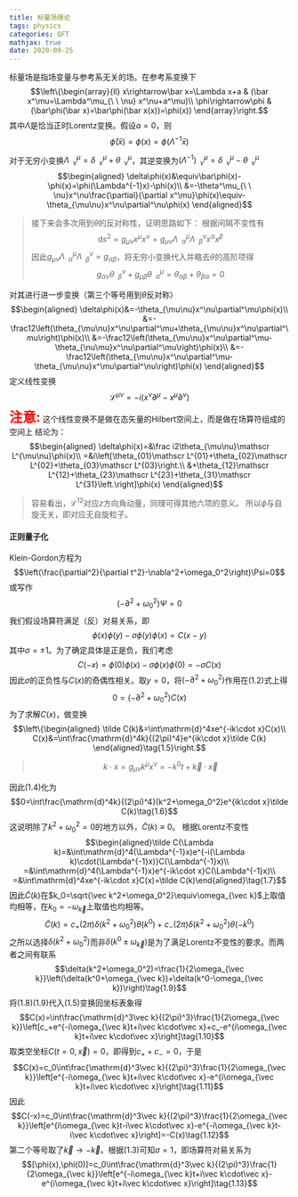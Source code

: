 ```yaml
---
title: 标量场理论
tags: physics
categories: QFT
mathjax: true
date: 2020-09-25
---
```


标量场是指场变量与参考系无关的场。在参考系变换下
$$\left\{\begin{array}{ll}
x\rightarrow\bar x=\Lambda x+a & (\bar x^\mu=\Lambda^\mu_{\ \ \nu} x^\nu+a^\mu)\\
\phi\rightarrow\phi & (\bar\phi(\bar x)=\bar\phi(\bar x(x))=\phi(x))
\end{array}\right.$$
其中$\Lambda$是恰当正时Lorentz变换。假设$a=0$，则
$$\bar\phi(\bar x)=\phi(x)=\phi(\Lambda^{-1}\bar x)$$

<!--more-->

对于无穷小变换$\Lambda^\mu_{\ \ \nu}=\delta^\mu_{\ \ \nu}+\theta^\mu_{\ \ \nu}$，其逆变换为$(\Lambda^{-1})^\mu_{\ \ \nu}=\delta^\mu_{\ \ \nu}-\theta^\mu_{\ \ \nu}$
$$\begin{aligned}
\delta\phi(x)&\equiv\bar\phi(x)-\phi(x)=\phi(\Lambda^{-1}x)-\phi(x)\\
&=-\theta^\mu_{\ \ \nu}x^\nu\frac{\partial}{\partial x^\mu}\phi(x)\equiv-\theta_{\mu\nu}x^\nu\partial^\nu\phi(x)
\end{aligned}$$
> 接下来会多次用到$\theta$的反对称性，证明思路如下：
> 根据间隔不变性有
> $$\mathrm ds^2=g_{\mu\nu}x^\mu x^\nu=g_{\mu\nu}\Lambda^\mu_{\ \ \alpha}\Lambda^\nu_{\ \ \beta}x^\alpha x^\beta$$
> 因此$g_{\mu\nu}\Lambda^\mu_{\ \ \alpha}\Lambda^\nu_{\ \ \beta}=g_{\alpha\beta}$，将无穷小变换代入并略去$\theta$的高阶项得
> $$g_{\alpha\nu}\theta^\nu_{\ \ \beta}+g_{\mu\beta}\theta^\mu_{\ \ \alpha}=\theta_{\alpha\beta}+\theta_{\beta\alpha}=0$$

对其进行进一步变换（第三个等号用到$\theta$反对称）
$$\begin{aligned}
\delta\phi(x)&=-\theta_{\mu\nu}x^\nu\partial^\mu\phi(x)\\
&=-\frac12\left(\theta_{\mu\nu}x^\nu\partial^\mu+\theta_{\mu\nu}x^\nu\partial^\mu\right)\phi(x)\\
&=-\frac12\left(\theta_{\mu\nu}x^\nu\partial^\mu-\theta_{\nu\mu}x^\nu\partial^\mu\right)\phi(x)\\
&=-\frac12\left(\theta_{\mu\nu}x^\nu\partial^\mu-\theta_{\mu\nu}x^\mu\partial^\nu\right)\phi(x)
\end{aligned}$$
定义线性变换
$$\mathscr L^{\mu\nu}=-i\left(x^\nu\partial^\mu-x^\mu\partial^\nu\right)$$
**<font color="red" size=5>注意:</font>** 这个线性变换不是做在态矢量的Hilbert空间上，而是做在场算符组成的空间上
结论为：
$$\begin{aligned}
\delta\phi(x)=&\frac i2\theta_{\mu\nu}\mathscr L^{\mu\nu}\phi(x)\\
=&i\left[\theta_{01}\mathscr L^{01}+\theta_{02}\mathscr L^{02}+\theta_{03}\mathscr L^{03}\right.\\
&+\theta_{12}\mathscr L^{12}+\theta_{23}\mathscr L^{23}+\theta_{31}\mathscr L^{31}\left.\right]\phi(x)
\end{aligned}$$
> 容易看出，$\mathscr L^{12}$对应$z$方向角动量，同理可得其他六项的意义。
> 所以$\phi$与自旋无关，即对应无自旋粒子。

#### 正则量子化
Klein-Gordon方程为
$$\left(\frac{\partial^2}{\partial t^2}-\nabla^2+\omega_0^2\right)\Psi=0$$
或写作
$$(-\partial^2+\omega_0^2)\Psi=0\tag{1.1}$$
我们假设场算符满足（反）对易关系，即
$$\phi(x)\phi(y)-\sigma\phi(y)\phi(x)=C(x-y)\tag{1.2}$$
其中$\sigma=\pm1$。为了确定具体是正是负，我们考虑
$$C(-x)=\phi(0)\phi(x)-\sigma\phi(x)\phi(0)=-\sigma C(x)\tag{1.3}$$
因此$\sigma$的正负性与$C(x)$的奇偶性相关。取$y=0$，将$(-\partial^2+\omega_0^2)$作用在(1.2)式上得
$$0=(-\partial^2+\omega_0^2)C(x)\tag{1.4}$$
为了求解$C(x)$，做变换
$$\left\{\begin{aligned}
\tilde C(k)&=\int\mathrm{d}^4xe^{-ik\cdot x}C(x)\\
C(x)&=\int\frac{\mathrm{d}^4k}{(2\pi)^4}e^{ik\cdot x}\tilde C(k)
\end{aligned}\tag{1.5}\right.$$
> $$k\cdot x=g_{\mu\nu}k^\mu x^\nu=-k^0t+\vec k\cdot\vec x$$

因此(1.4)化为
$$0=\int\frac{\mathrm{d}^4k}{(2\pi)^4}(k^2+\omega_0^2)e^{ik\cdot x}\tilde C(k)\tag{1.6}$$
这说明除了$k^2+\omega_0^2=0$的地方以外，$\tilde C(k)\equiv0$。
根据Lorentz不变性
$$\begin{aligned}\tilde C(\Lambda k)=&\int\mathrm{d}^4(\Lambda^{-1}x)e^{-i(\Lambda k)\cdot(\Lambda^{-1}x)}C(\Lambda^{-1}x)\\
=&\int\mathrm{d}^4(\Lambda^{-1}x)e^{-ik\cdot x}C(\Lambda^{-1}x)\\
=&\int\mathrm{d}^4xe^{-ik\cdot x}C(x)=\tilde C(k)\end{aligned}\tag{1.7}$$
因此$\tilde C(k)$在$k_0=\sqrt{\vec k^2+\omega_0^2}\equiv\omega_{\vec k}$上取值均相等，在$k_0=-\omega_{\vec k}$上取值也均相等。
$$\tilde C(k)=c_+(2\pi)\delta(k^2+\omega_0^2)\theta(k^0)+c_-(2\pi)\delta(k^2+\omega_0^2)\theta(-k^0)\tag{1.8}$$
之所以选择$\delta(k^2+\omega_0^2)$而非$\delta(k^0\pm\omega_{\vec k})$是为了满足Lorentz不变性的要求。而两者之间有联系
$$\delta(k^2+\omega_0^2)=\frac{1}{2\omega_{\vec k}}\left(\delta(k^0+\omega_{\vec k})+\delta(k^0-\omega_{\vec k})\right)\tag{1.9}$$
将(1.8)(1.9)代入(1.5)变换回坐标表象得
$$C(x)=\int\frac{\mathrm{d}^3\vec k}{(2\pi)^3}\frac{1}{2\omega_{\vec k}}\left[c_+e^{-i\omega_{\vec k}t+i\vec k\cdot\vec x}+c_-e^{i\omega_{\vec k}t+i\vec k\cdot\vec x}\right]\tag{1.10}$$
取类空坐标$C(t=0,\vec x)=0$，即得到$c_++c_-=0$，于是
$$C(x)=c_0\int\frac{\mathrm{d}^3\vec k}{(2\pi)^3}\frac{1}{2\omega_{\vec k}}\left[e^{-i\omega_{\vec k}t+i\vec k\cdot\vec x}-e^{i\omega_{\vec k}t+i\vec k\cdot\vec x}\right]\tag{1.11}$$
因此
$$C(-x)=c_0\int\frac{\mathrm{d}^3\vec k}{(2\pi)^3}\frac{1}{2\omega_{\vec k}}\left[e^{i\omega_{\vec k}t-i\vec k\cdot\vec x}-e^{-i\omega_{\vec k}t-i\vec k\cdot\vec x}\right]=-C(x)\tag{1.12}$$
第二个等号取了$\vec k\rightarrow-\vec k$。根据(1.3)可知$\sigma=1$，即场算符对易关系为
$$[\phi(x),\phi(0)]=c_0\int\frac{\mathrm{d}^3\vec k}{(2\pi)^3}\frac{1}{2\omega_{\vec k}}\left[e^{-i\omega_{\vec k}t+i\vec k\cdot\vec x}-e^{i\omega_{\vec k}t+i\vec k\cdot\vec x}\right]\tag{1.13}$$